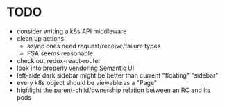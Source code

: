 # TODO

- consider writing a k8s API middleware
- clean up actions
  - async ones need request/receive/failure types
  - FSA seems reasonable
- check out redux-react-router
- look into properly vendoring Semantic UI
- left-side dark sidebar might be better than current "floating" "sidebar"
- every k8s object should be viewable as a "Page"
- highlight the parent-child/ownership relation between an RC and its pods
